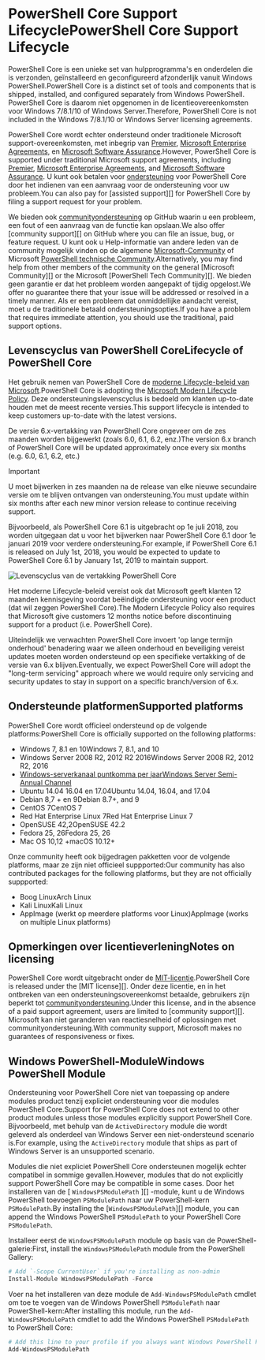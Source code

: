 # <a name="powershell-core-support-lifecycle"></a><span data-ttu-id="0a3e8-101">PowerShell Core Support Lifecycle</span><span class="sxs-lookup"><span data-stu-id="0a3e8-101">PowerShell Core Support Lifecycle</span></span>

<span data-ttu-id="0a3e8-102">PowerShell Core is een unieke set van hulpprogramma's en onderdelen die is verzonden, geïnstalleerd en geconfigureerd afzonderlijk vanuit Windows PowerShell.</span><span class="sxs-lookup"><span data-stu-id="0a3e8-102">PowerShell Core is a distinct set of tools and components that is shipped, installed, and configured separately from Windows PowerShell.</span></span>
<span data-ttu-id="0a3e8-103">PowerShell Core is daarom niet opgenomen in de licentieovereenkomsten voor Windows 7/8.1/10 of Windows Server.</span><span class="sxs-lookup"><span data-stu-id="0a3e8-103">Therefore, PowerShell Core is not included in the Windows 7/8.1/10 or Windows Server licensing agreements.</span></span>

<span data-ttu-id="0a3e8-104">PowerShell Core wordt echter ondersteund onder traditionele Microsoft support-overeenkomsten, met inbegrip van [Premier][], [Microsoft Enterprise Agreements][enterprise-agreement], en [Microsoft Software Assurance][assurance].</span><span class="sxs-lookup"><span data-stu-id="0a3e8-104">However, PowerShell Core is supported under traditional Microsoft support agreements, including [Premier][], [Microsoft Enterprise Agreements][enterprise-agreement], and [Microsoft Software Assurance][assurance].</span></span>
<span data-ttu-id="0a3e8-105">U kunt ook betalen voor [ondersteuning][] voor PowerShell Core door het indienen van een aanvraag voor de ondersteuning voor uw probleem.</span><span class="sxs-lookup"><span data-stu-id="0a3e8-105">You can also pay for [assisted support][] for PowerShell Core by filing a support request for your problem.</span></span>

<span data-ttu-id="0a3e8-106">We bieden ook [communityondersteuning][] op GitHub waarin u een probleem, een fout of een aanvraag van de functie kan opslaan.</span><span class="sxs-lookup"><span data-stu-id="0a3e8-106">We also offer [community support][] on GitHub where you can file an issue, bug, or feature request.</span></span>
<span data-ttu-id="0a3e8-107">U kunt ook u Help-informatie van andere leden van de community mogelijk vinden op de algemene [Microsoft-Community][] of Microsoft [PowerShell technische Community][].</span><span class="sxs-lookup"><span data-stu-id="0a3e8-107">Alternatively, you may find help from other members of the community on the general [Microsoft Community][] or the Microsoft [PowerShell Tech Community][].</span></span>
<span data-ttu-id="0a3e8-108">We bieden geen garantie er dat het probleem worden aangepakt of tijdig opgelost.</span><span class="sxs-lookup"><span data-stu-id="0a3e8-108">We offer no guarantee there that your issue will be addressed or resolved in a timely manner.</span></span>
<span data-ttu-id="0a3e8-109">Als er een probleem dat onmiddellijke aandacht vereist, moet u de traditionele betaald ondersteuningsopties.</span><span class="sxs-lookup"><span data-stu-id="0a3e8-109">If you have a problem that requires immediate attention, you should use the traditional, paid support options.</span></span>

## <a name="lifecycle-of-powershell-core"></a><span data-ttu-id="0a3e8-110">Levenscyclus van PowerShell Core</span><span class="sxs-lookup"><span data-stu-id="0a3e8-110">Lifecycle of PowerShell Core</span></span>

<span data-ttu-id="0a3e8-111">Het gebruik nemen van PowerShell Core de [moderne Lifecycle-beleid van Microsoft][modern].</span><span class="sxs-lookup"><span data-stu-id="0a3e8-111">PowerShell Core is adopting the [Microsoft Modern Lifecycle Policy][modern].</span></span>
<span data-ttu-id="0a3e8-112">Deze ondersteuningslevenscyclus is bedoeld om klanten up-to-date houden met de meest recente versies.</span><span class="sxs-lookup"><span data-stu-id="0a3e8-112">This support lifecycle is intended to keep customers up-to-date with the latest versions.</span></span>

<span data-ttu-id="0a3e8-113">De versie 6.x-vertakking van PowerShell Core ongeveer om de zes maanden worden bijgewerkt (zoals 6.0, 6.1, 6.2, enz.)</span><span class="sxs-lookup"><span data-stu-id="0a3e8-113">The version 6.x branch of PowerShell Core will be updated approximately once every six months (e.g. 6.0, 6.1, 6.2, etc.)</span></span>

> [!IMPORTANT]
> <span data-ttu-id="0a3e8-114">U moet bijwerken in zes maanden na de release van elke nieuwe secundaire versie om te blijven ontvangen van ondersteuning.</span><span class="sxs-lookup"><span data-stu-id="0a3e8-114">You must update within six months after each new minor version release to continue receiving support.</span></span>

<span data-ttu-id="0a3e8-115">Bijvoorbeeld, als PowerShell Core 6.1 is uitgebracht op 1e juli 2018, zou worden uitgegaan dat u voor het bijwerken naar PowerShell Core 6.1 door 1e januari 2019 voor verdere ondersteuning.</span><span class="sxs-lookup"><span data-stu-id="0a3e8-115">For example, if PowerShell Core 6.1 is released on July 1st, 2018, you would be expected to update to PowerShell Core 6.1 by January 1st, 2019 to maintain support.</span></span>

![Levenscyclus van de vertakking PowerShell Core][lifecycle-chart]

<span data-ttu-id="0a3e8-117">Het moderne Lifecycle-beleid vereist ook dat Microsoft geeft klanten 12 maanden kennisgeving voordat beëindigde ondersteuning voor een product (dat wil zeggen PowerShell Core).</span><span class="sxs-lookup"><span data-stu-id="0a3e8-117">The Modern Lifecycle Policy also requires that Microsoft give customers 12 months notice before discontinuing support for a product (i.e. PowerShell Core).</span></span>

<span data-ttu-id="0a3e8-118">Uiteindelijk we verwachten PowerShell Core invoert 'op lange termijn onderhoud' benadering waar we alleen onderhoud en beveiliging vereist updates moeten worden ondersteund op een specifieke vertakking of de versie van 6.x blijven.</span><span class="sxs-lookup"><span data-stu-id="0a3e8-118">Eventually, we expect PowerShell Core will adopt the "long-term servicing" approach where we would require only servicing and security updates to stay in support on a specific branch/version of 6.x.</span></span>

## <a name="supported-platforms"></a><span data-ttu-id="0a3e8-119">Ondersteunde platformen</span><span class="sxs-lookup"><span data-stu-id="0a3e8-119">Supported platforms</span></span>

<span data-ttu-id="0a3e8-120">PowerShell Core wordt officieel ondersteund op de volgende platforms:</span><span class="sxs-lookup"><span data-stu-id="0a3e8-120">PowerShell Core is officially supported on the following platforms:</span></span>

* <span data-ttu-id="0a3e8-121">Windows 7, 8.1 en 10</span><span class="sxs-lookup"><span data-stu-id="0a3e8-121">Windows 7, 8.1, and 10</span></span>
* <span data-ttu-id="0a3e8-122">Windows Server 2008 R2, 2012 R2 2016</span><span class="sxs-lookup"><span data-stu-id="0a3e8-122">Windows Server 2008 R2, 2012 R2, 2016</span></span>
* <span data-ttu-id="0a3e8-123">[Windows-serverkanaal puntkomma per jaar][semi-annual]</span><span class="sxs-lookup"><span data-stu-id="0a3e8-123">[Windows Server Semi-Annual Channel][semi-annual]</span></span>
* <span data-ttu-id="0a3e8-124">Ubuntu 14.04 16.04 en 17.04</span><span class="sxs-lookup"><span data-stu-id="0a3e8-124">Ubuntu 14.04, 16.04, and 17.04</span></span>
* <span data-ttu-id="0a3e8-125">Debian 8,7 + en 9</span><span class="sxs-lookup"><span data-stu-id="0a3e8-125">Debian 8.7+, and 9</span></span>
* <span data-ttu-id="0a3e8-126">CentOS 7</span><span class="sxs-lookup"><span data-stu-id="0a3e8-126">CentOS 7</span></span>
* <span data-ttu-id="0a3e8-127">Red Hat Enterprise Linux 7</span><span class="sxs-lookup"><span data-stu-id="0a3e8-127">Red Hat Enterprise Linux 7</span></span>
* <span data-ttu-id="0a3e8-128">OpenSUSE 42,2</span><span class="sxs-lookup"><span data-stu-id="0a3e8-128">OpenSUSE 42.2</span></span>
* <span data-ttu-id="0a3e8-129">Fedora 25, 26</span><span class="sxs-lookup"><span data-stu-id="0a3e8-129">Fedora 25, 26</span></span>
* <span data-ttu-id="0a3e8-130">Mac OS 10,12 +</span><span class="sxs-lookup"><span data-stu-id="0a3e8-130">macOS 10.12+</span></span>

<span data-ttu-id="0a3e8-131">Onze community heeft ook bijgedragen pakketten voor de volgende platforms, maar ze zijn niet officieel suppported:</span><span class="sxs-lookup"><span data-stu-id="0a3e8-131">Our community has also contributed packages for the following platforms, but they are not officially suppported:</span></span>

* <span data-ttu-id="0a3e8-132">Boog Linux</span><span class="sxs-lookup"><span data-stu-id="0a3e8-132">Arch Linux</span></span>
* <span data-ttu-id="0a3e8-133">Kali Linux</span><span class="sxs-lookup"><span data-stu-id="0a3e8-133">Kali Linux</span></span>
* <span data-ttu-id="0a3e8-134">AppImage (werkt op meerdere platforms voor Linux)</span><span class="sxs-lookup"><span data-stu-id="0a3e8-134">AppImage (works on multiple Linux platforms)</span></span>

## <a name="notes-on-licensing"></a><span data-ttu-id="0a3e8-135">Opmerkingen over licentieverlening</span><span class="sxs-lookup"><span data-stu-id="0a3e8-135">Notes on licensing</span></span>

<span data-ttu-id="0a3e8-136">PowerShell Core wordt uitgebracht onder de [MIT-licentie][].</span><span class="sxs-lookup"><span data-stu-id="0a3e8-136">PowerShell Core is released under the [MIT license][].</span></span>
<span data-ttu-id="0a3e8-137">Onder deze licentie, en in het ontbreken van een ondersteuningsovereenkomst betaalde, gebruikers zijn beperkt tot [communityondersteuning][].</span><span class="sxs-lookup"><span data-stu-id="0a3e8-137">Under this license, and in the absence of a paid support agreement, users are limited to [community support][].</span></span>
<span data-ttu-id="0a3e8-138">Microsoft kan niet garanderen van reactiesnelheid of oplossingen met communityondersteuning.</span><span class="sxs-lookup"><span data-stu-id="0a3e8-138">With community support, Microsoft makes no guarantees of responsiveness or fixes.</span></span>

## <a name="windows-powershell-module"></a><span data-ttu-id="0a3e8-139">Windows PowerShell-Module</span><span class="sxs-lookup"><span data-stu-id="0a3e8-139">Windows PowerShell Module</span></span>

<span data-ttu-id="0a3e8-140">Ondersteuning voor PowerShell Core niet van toepassing op andere modules product tenzij expliciet ondersteuning voor die modules PowerShell Core.</span><span class="sxs-lookup"><span data-stu-id="0a3e8-140">Support for PowerShell Core does not extend to other product modules unless those modules explicitly support PowerShell Core.</span></span>
<span data-ttu-id="0a3e8-141">Bijvoorbeeld, met behulp van de `ActiveDirectory` module die wordt geleverd als onderdeel van Windows Server een niet-ondersteund scenario is.</span><span class="sxs-lookup"><span data-stu-id="0a3e8-141">For example, using the `ActiveDirectory` module that ships as part of Windows Server is an unsupported scenario.</span></span>

<span data-ttu-id="0a3e8-142">Modules die niet expliciet PowerShell Core ondersteunen mogelijk echter compatibel in sommige gevallen.</span><span class="sxs-lookup"><span data-stu-id="0a3e8-142">However, modules that do not explicitly support PowerShell Core may be compatible in some cases.</span></span>
<span data-ttu-id="0a3e8-143">Door het installeren van de [ `WindowsPSModulePath` ][] -module, kunt u de Windows PowerShell toevoegen `PSModulePath` naar uw PowerShell-kern `PSModulePath`.</span><span class="sxs-lookup"><span data-stu-id="0a3e8-143">By installing the [`WindowsPSModulePath`][] module, you can append the Windows PowerShell `PSModulePath` to your PowerShell Core `PSModulePath`.</span></span>

<span data-ttu-id="0a3e8-144">Installeer eerst de `WindowsPSModulePath` module op basis van de PowerShell-galerie:</span><span class="sxs-lookup"><span data-stu-id="0a3e8-144">First, install the `WindowsPSModulePath` module from the PowerShell Gallery:</span></span>

```powershell
# Add `-Scope CurrentUser` if you're installing as non-admin 
Install-Module WindowsPSModulePath -Force
```

<span data-ttu-id="0a3e8-145">Voer na het installeren van deze module de `Add-WindowsPSModulePath` cmdlet om toe te voegen van de Windows PowerShell `PSModulePath` naar PowerShell-kern:</span><span class="sxs-lookup"><span data-stu-id="0a3e8-145">After installing this module, run the `Add-WindowsPSModulePath` cmdlet to add the Windows PowerShell `PSModulePath` to PowerShell Core:</span></span>

```powershell
# Add this line to your profile if you always want Windows PowerShell PSModulePath
Add-WindowsPSModulePath
```

[Premier]: https://www.microsoft.com/en-us/microsoftservices/support.aspx
[enterprise-agreement]: https://www.microsoft.com/en-us/licensing/licensing-programs/enterprise.aspx
[assurance]: https://www.microsoft.com/en-us/licensing/licensing-programs/software-assurance-default.aspx
[communityondersteuning]: https://github.com/powershell/powershell/issues
[Microsoft-Community]: https://answers.microsoft.com/
[PowerShell technische Community]: https://techcommunity.microsoft.com/t5/PowerShell/ct-p/WindowsPowerShell
[ondersteuning]: https://support.microsoft.com/assistedsupportproducts
[modern]: https://support.microsoft.com/help/30881/modern-lifecycle-policy
[lifecycle-chart]: ./images/modern-lifecycle.png
[semi-annual]: https://docs.microsoft.com/windows-server/get-started/semi-annual-channel-overview
[MIT-licentie]: https://github.com/PowerShell/PowerShell/blob/master/LICENSE.txt
['WindowsPSModulePath']: https://www.powershellgallery.com/packages/WindowsPSModulePath/
